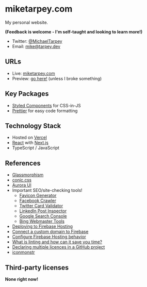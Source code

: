 # miketarpey.com

My personal website.

**(Feedback is welcome - I'm self-taught and looking to learn more!)**
* Twitter: [@MichaelTarpey](https://twitter.com/MichaelTarpey)
* Email: [mike@tarpey.dev](mailto:mike@tarpey.dev)

## URLs
* Live: [miketarpey.com](https://miketarpey.com)
* Preview: [go here!](https://next-miketarpeycom-git-dev-annuitydew.vercel.app/) (unless I broke something)

## Key Packages
* [Styled Components](https://styled-components.com) for CSS-in-JS
* [Prettier](https://prettier.io) for easy code formatting

## Technology Stack
* Hosted on [Vercel](https://vercel.com)
* [React](https://reactjs.org) with [Next.js](https://nextjs.org)
* TypeScript / JavaScript

## References
* [Glassmorphism](https://glassmorphism.com)
* [conic.css](https://www.conic.style)
* [Aurora UI](https://uxdesign.cc/aurora-ui-new-visual-trend-for-2021-c763a7daa7e2)
* Important SEO/site-checking tools!
  * [Favicon Generator](https://realfavicongenerator.net/)
  * [Facebook Crawler](https://developers.facebook.com/tools/debug)
  * [Twitter Card Validator](https://cards-dev.twitter.com/validator)
  * [LinkedIn Post Inspector](https://www.linkedin.com/post-inspector/)
  * [Google Search Console](https://search.google.com/search-console/about)
  * [Bing Webmaster Tools](https://www.bing.com/webmasters/about)
* [Deploying to Firebase Hosting](https://www.gatsbyjs.com/docs/how-to/previews-deploys-hosting/deploying-to-firebase/)
* [Connect a custom domain to Firebase](https://firebase.google.com/docs/hosting/custom-domain)
* [Configure Firebase Hosting behavior](https://firebase.google.com/docs/hosting/full-config)
* [What is linting and how can it save you time?](https://www.freecodecamp.org/news/what-is-linting-and-how-can-it-save-you-time/)
* [Declaring multiple licences in a GitHub project](https://softwareengineering.stackexchange.com/questions/304874/declaring-multiple-licences-in-a-github-project)
* [iconmonstr](https://iconmonstr.com/)

## Third-party licenses

**None right now!**
